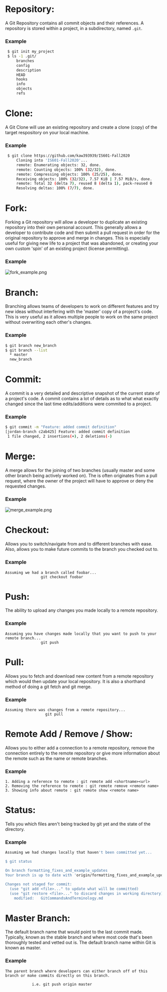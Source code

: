 # Repository:
A Git Repository contains all commit objects and their references. A repository is stored within a project, in a subdirectory, named `.git`.
### Example
```bash
 $ git init my_project
 $ ls -1 .git/
	 branches
	 config
	 description
	 HEAD
	 hooks
	 info
	 objects
	 refs
```

# Clone:
A Git Clone will use an existing repository and create a clone (copy) of the target respository on your local machine.
### Example
```bash
 $ git clone https://github.com/kaw393939/IS601-Fall2020
	 Cloning into 'IS601-Fall2020'...
	 remote: Enumerating objects: 32, done.
	 remote: Counting objects: 100% (32/32), done.
	 remote: Compressing objects: 100% (25/25), done.
	 Receiving objects: 100% (32/32), 7.57 KiB | 7.57 MiB/s, done.
	 remote: Total 32 (delta 7), reused 8 (delta 1), pack-reused 0
	 Resolving deltas: 100% (7/7), done.
```


# Fork:
Forking a Git repository will allow a developer to duplicate an existing repository into their own personal account. This generally allows a developer to contribute code and then submit a pull request in order for the original repository to approve and merge in changes. This is especially useful for giving new life to a project that was abandoned, or creating your own custom 'spin' of an existing project (license permitting).
### Example
![fork_example.png](./images/fork_example.png "fork example")


# Branch:
Branching allows teams of developers to work on different features and try new ideas without interfering with the 'master' copy of a project's code. This is very useful as it allows multiple people to work on the same project without overwriting each other's changes.
### Example
```bash
$ git branch new_branch
$ git branch --list
  * master
  new_branch
```

# Commit:
A commit is a very detailed and descriptive snapshot of the current state of a project's code. A commit contains a lot of details as to what what exactly changed since the last time edits/additions were commited to a project.
### Example
```bash
$ git commit -m "Feature: added commit definition"
[jordan-branch c2ab425] Feature: added commit definition
 1 file changed, 2 insertions(+), 2 deletions(-)
```

# Merge:
A merge allows for the joining of two branches (usually master and some other branch being actively worked on). The is often originates from a pull request, where the owner of the project will have to approve or deny the requested changes.
### Example
![merge_example.png](./images/merge_example.png "merge example")

# Checkout:
Allows you to switch/navigate from and to different branches with ease. Also, allows you to make future commits to the branch you checked out to.    
### Example    
```
Assuming we had a branch called foobar...
                git checkout foobar   
```
                                   
# Push:
The ability to upload any changes you made locally to a remote repository.
### Example
```
Assuming you have changes made locally that you want to push to your remote branch...
                git push     
```
                    
# Pull:
Allows you to fetch and download new content from a remote repository which would then update your local repository. It is also a shorthand method of doing a git fetch and git merge.         
### Example
```
Assuming there was changes from a remote repository...
                  git pull  
```  
                                        
# Remote Add / Remove / Show:
Allows you to either add a connection to a remote repository, remove the connection entirely to the remote repository or give more information about the remote such as the name or remote branches.
### Example
```
1. Adding a reference to remote : git remote add <shortname><url>
2. Removing the reference to remote : git remote remove <remote name>
3. Showing info about remote : git remote show <remote name>
```

# Status:
Tells you which files aren't being tracked by git yet and the state of the directory.
### Example
```bash
Assuming we had changes locally that haven't been committed yet...

$ git status

On branch formatting_fixes_and_example_updates
Your branch is up to date with 'origin/formatting_fixes_and_example_updates'.

Changes not staged for commit:
  (use "git add <file>..." to update what will be committed)
  (use "git restore <file>..." to discard changes in working directory)
	modified:   GitCommandsAndTerminology.md                     
```
                        
# Master Branch:
The default branch name that would point to the last commit made. Typically, known as the stable branch and where most code that's been thoroughly tested and vetted out is. The default branch name within Git is known as master.
### Example 
```
The parent branch where developers can either branch off of this branch or make commits directly on this branch.
            
            i.e. git push origin master
```